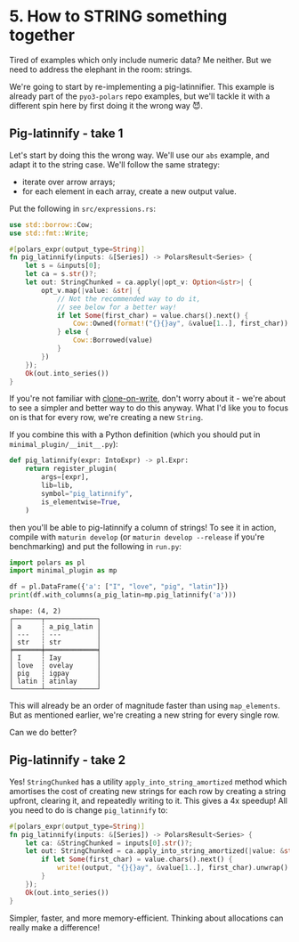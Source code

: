 # 5. How to STRING something together

Tired of examples which only include numeric data? Me neither.
But we need to address the elephant in the room: strings.

We're going to start by re-implementing a pig-latinnifier.
This example is already part of the `pyo3-polars` repo examples,
but we'll tackle it with a different spin here by first doing it
the wrong way 😈.

## Pig-latinnify - take 1

Let's start by doing this the wrong way.
We'll use our `abs` example, and adapt it to the
string case. We'll follow the same strategy:

- iterate over arrow arrays;
- for each element in each array, create a new output value.

Put the following in `src/expressions.rs`:

```Rust
use std::borrow::Cow;
use std::fmt::Write;

#[polars_expr(output_type=String)]
fn pig_latinnify(inputs: &[Series]) -> PolarsResult<Series> {
    let s = &inputs[0];
    let ca = s.str()?;
    let out: StringChunked = ca.apply(|opt_v: Option<&str>| {
        opt_v.map(|value: &str| {
            // Not the recommended way to do it,
            // see below for a better way!
            if let Some(first_char) = value.chars().next() {
                Cow::Owned(format!("{}{}ay", &value[1..], first_char))
            } else {
                Cow::Borrowed(value)
            }
        })
    });
    Ok(out.into_series())
}
```
If you're not familiar with [clone-on-write](https://doc.rust-lang.org/std/borrow/enum.Cow.html),
don't worry about it - we're about to see a simpler and better way to do this anyway.
What I'd like you to focus on is that for every row, we're creating a new `String`.

If you combine this with a Python definition (which you should put
in `minimal_plugin/__init__.py`):

```python
def pig_latinnify(expr: IntoExpr) -> pl.Expr:
    return register_plugin(
        args=[expr],
        lib=lib,
        symbol="pig_latinnify",
        is_elementwise=True,
    )
```
then you'll be able to pig-latinnify a column of strings! To see it
in action, compile with `maturin develop` (or `maturin develop --release`
if you're benchmarking) and put the following in `run.py`:

```python
import polars as pl
import minimal_plugin as mp

df = pl.DataFrame({'a': ["I", "love", "pig", "latin"]})
print(df.with_columns(a_pig_latin=mp.pig_latinnify('a')))
```
```
shape: (4, 2)
┌───────┬─────────────┐
│ a     ┆ a_pig_latin │
│ ---   ┆ ---         │
│ str   ┆ str         │
╞═══════╪═════════════╡
│ I     ┆ Iay         │
│ love  ┆ ovelay      │
│ pig   ┆ igpay       │
│ latin ┆ atinlay     │
└───────┴─────────────┘
```

This will already be an order of magnitude faster than using `map_elements`.
But as mentioned earlier, we're creating a new string for every single row.

Can we do better?

## Pig-latinnify - take 2

Yes! `StringChunked` has a utility `apply_into_string_amortized` method which amortises
the cost of creating new strings for each row by creating a string upfront,
clearing it, and repeatedly writing to it.
This gives a 4x speedup! All you need to do is change `pig_latinnify` to:

```Rust
#[polars_expr(output_type=String)]
fn pig_latinnify(inputs: &[Series]) -> PolarsResult<Series> {
    let ca: &StringChunked = inputs[0].str()?;
    let out: StringChunked = ca.apply_into_string_amortized(|value: &str, output: &mut String| {
        if let Some(first_char) = value.chars().next() {
            write!(output, "{}{}ay", &value[1..], first_char).unwrap()
        }
    });
    Ok(out.into_series())
}
```

Simpler, faster, and more memory-efficient.
Thinking about allocations can really make a difference!
